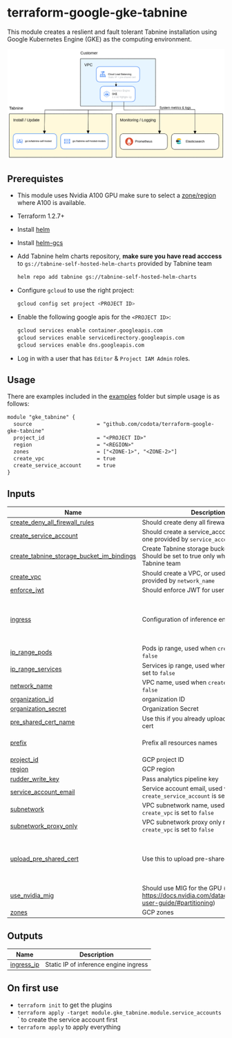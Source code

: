 # terraform-google-gke-tabnine

This module creates a reslient and fault tolerant Tabnine installation using Google
Kubernetes Engine (GKE) as the computing environment.

![Tabnine on GKE architecture diagram](img/arch.png)

## Prerequistes

- This module uses Nvidia A100 GPU make sure to select a [zone/region](https://cloud.google.com/compute/docs/gpus/gpu-regions-zones) where A100 is available.
- Terraform 1.2.7+
- Install [helm](https://helm.sh/)
- Install [helm-gcs](https://github.com/hayorov/helm-gcs)
- Add Tabnine helm charts repository, **make sure you have read acccess** to `gs://tabnine-self-hosted-helm-charts` provided by Tabnine team

  ```bash
  helm repo add tabnine gs://tabnine-self-hosted-helm-charts
  ```

- Configure `gcloud` to use the right project:

  ```bash
  gcloud config set project <PROJECT ID>
  ```

- Enable the following google apis for the `<PROJECT ID>`:

  ```bash
  gcloud services enable container.googleapis.com
  gcloud services enable servicedirectory.googleapis.com
  gcloud services enable dns.googleapis.com
  ```

- Log in with a user that has `Editor` & `Project IAM Admin` roles.

## Usage

There are examples included in the [examples](./examples/) folder but simple usage is as follows:

```hcl
module "gke_tabnine" {
  source                     = "github.com/codota/terraform-google-gke-tabnine"
  project_id                 = "<PROJECT ID>"
  region                     = "<REGION>"
  zones                      = ["<ZONE-1>", "<ZONE-2>"]
  create_vpc                 = true
  create_service_account     = true
}

```

<!-- BEGIN_TF_DOCS -->

## Inputs

| Name                                                                                                                                                         | Description                                                                                            | Type                                                                                         | Default                 | Required |
| ------------------------------------------------------------------------------------------------------------------------------------------------------------ | ------------------------------------------------------------------------------------------------------ | -------------------------------------------------------------------------------------------- | ----------------------- | :------: |
| <a name="input_create_deny_all_firewall_rules"></a> [create_deny_all_firewall_rules](#input_create_deny_all_firewall_rules)                                  | Should create deny all firewall rules                                                                  | `bool`                                                                                       | `true`                  |    no    |
| <a name="input_create_service_account"></a> [create_service_account](#input_create_service_account)                                                          | Should create a service_account, or used the one provided by `service_account_email`                   | `bool`                                                                                       | `false`                 |    no    |
| <a name="input_create_tabnine_storage_bucket_im_bindings"></a> [create_tabnine_storage_bucket_im_bindings](#input_create_tabnine_storage_bucket_im_bindings) | Create Tabnine storage bucket im bindings. Should be set to true only when run by Tabnine team         | `bool`                                                                                       | `false`                 |    no    |
| <a name="input_create_vpc"></a> [create_vpc](#input_create_vpc)                                                                                              | Should create a VPC, or used the one provided by `network_name`                                        | `bool`                                                                                       | `false`                 |    no    |
| <a name="input_enforce_jwt"></a> [enforce_jwt](#input_enforce_jwt)                                                                                           | Should enforce JWT for user authentication                                                             | `bool`                                                                                       | `true`                  |    no    |
| <a name="input_ingress"></a> [ingress](#input_ingress)                                                                                                       | Configuration of inference engine                                                                      | <pre>object({<br> host = string<br> internal = bool<br> })</pre>                             | `null`                  |    no    |
| <a name="input_ip_range_pods"></a> [ip_range_pods](#input_ip_range_pods)                                                                                     | Pods ip range, used when `create_vpc` is set to `false`                                                | `string`                                                                                     | `""`                    |    no    |
| <a name="input_ip_range_services"></a> [ip_range_services](#input_ip_range_services)                                                                         | Services ip range, used when `create_vpc` is set to `false`                                            | `string`                                                                                     | `""`                    |    no    |
| <a name="input_network_name"></a> [network_name](#input_network_name)                                                                                        | VPC name, used when `create_vpc` is set to `false`                                                     | `string`                                                                                     | `""`                    |    no    |
| <a name="input_organization_id"></a> [organization_id](#input_organization_id)                                                                               | organization ID                                                                                        | `string`                                                                                     | n/a                     |   yes    |
| <a name="input_organization_secret"></a> [organization_secret](#input_organization_secret)                                                                   | Organization Secret                                                                                    | `string`                                                                                     | n/a                     |   yes    |
| <a name="input_pre_shared_cert_name"></a> [pre_shared_cert_name](#input_pre_shared_cert_name)                                                                | Use this if you already uploaded a pre-shared cert                                                     | `string`                                                                                     | `null`                  |    no    |
| <a name="input_prefix"></a> [prefix](#input_prefix)                                                                                                          | Prefix all resources names                                                                             | `string`                                                                                     | `"tabnine-self-hosted"` |    no    |
| <a name="input_project_id"></a> [project_id](#input_project_id)                                                                                              | GCP project ID                                                                                         | `string`                                                                                     | n/a                     |   yes    |
| <a name="input_region"></a> [region](#input_region)                                                                                                          | GCP region                                                                                             | `string`                                                                                     | n/a                     |   yes    |
| <a name="input_rudder_write_key"></a> [rudder_write_key](#input_rudder_write_key)                                                                            | Pass analytics pipeline key                                                                            | `string`                                                                                     | `null`                  |    no    |
| <a name="input_service_account_email"></a> [service_account_email](#input_service_account_email)                                                             | Service account email, used when `create_service_account` is set to `false`                            | `string`                                                                                     | `""`                    |    no    |
| <a name="input_subnetwork"></a> [subnetwork](#input_subnetwork)                                                                                              | VPC subnetwork name, used when `create_vpc` is set to `false`                                          | `string`                                                                                     | `""`                    |    no    |
| <a name="input_subnetwork_proxy_only"></a> [subnetwork_proxy_only](#input_subnetwork_proxy_only)                                                             | VPC subnetwork proxy only name, used when `create_vpc` is set to `false`                               | `string`                                                                                     | `""`                    |    no    |
| <a name="input_upload_pre_shared_cert"></a> [upload_pre_shared_cert](#input_upload_pre_shared_cert)                                                          | Use this to upload pre-shared cert                                                                     | <pre>object({<br> path_to_private_key = string<br> path_to_certificate = string<br> })</pre> | `null`                  |    no    |
| <a name="input_use_nvidia_mig"></a> [use_nvidia_mig](#input_use_nvidia_mig)                                                                                  | Should use MIG for the GPU (see https://docs.nvidia.com/datacenter/tesla/mig-user-guide/#partitioning) | `bool`                                                                                       | `false`                 |    no    |
| <a name="input_zones"></a> [zones](#input_zones)                                                                                                             | GCP zones                                                                                              | `list(string)`                                                                               | n/a                     |   yes    |

## Outputs

| Name                                                              | Description                           |
| ----------------------------------------------------------------- | ------------------------------------- |
| <a name="output_ingress_ip"></a> [ingress_ip](#output_ingress_ip) | Static IP of inference engine ingress |

<!-- END_TF_DOCS -->

## On first use

- `terraform init` to get the plugins
- `terraform apply -target module.gke_tabnine.module.service_accounts`
  ` to create the service account first
- `terraform apply` to apply everything
